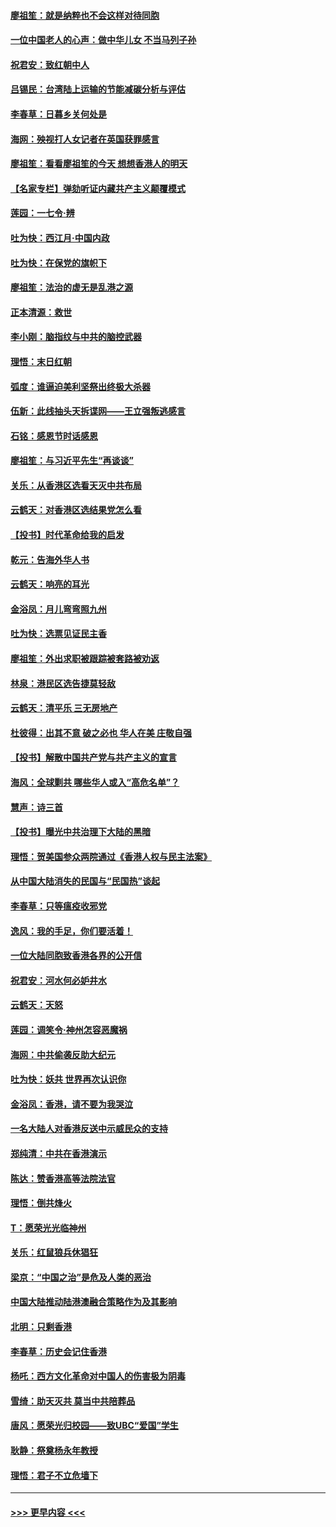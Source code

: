 #### [廖祖笙：就是纳粹也不会这样对待同胞](../pages/nsc993/n11697658.md?t=12040401) 
#### [一位中国老人的心声：做中华儿女 不当马列子孙](../pages/nsc993/n11697525.md?t=12040401) 
#### [祝君安：致红朝中人](../pages/nsc993/n11697518.md?t=12040401) 
#### [吕锡民：台湾陆上运输的节能减碳分析与评估](../pages/nsc993/n11694983.md?t=12040401) 
#### [李春草：日暮乡关何处是](../pages/nsc993/n11694805.md?t=12040401) 
#### [海网：殃视打人女记者在英国获罪感言](../pages/nsc993/n11693832.md?t=12040401) 
#### [廖祖笙：看看廖祖笙的今天 想想香港人的明天](../pages/nsc993/n11693707.md?t=12040401) 
#### [【名家专栏】弹劾听证内藏共产主义颠覆模式](../pages/nsc993/n11693563.md?t=12040401) 
#### [莲园：一七令‧辨](../pages/nsc993/n11692558.md?t=12040401) 
#### [吐为快：西江月·中国内政](../pages/nsc993/n11692071.md?t=12040401) 
#### [吐为快：在保党的旗帜下](../pages/nsc993/n11691188.md?t=12040401) 
#### [廖祖笙：法治的虚无是乱港之源](../pages/nsc993/n11690605.md?t=12040401) 
#### [正本清源：救世](../pages/nsc993/n11689134.md?t=12040401) 
#### [李小刚：脑指纹与中共的脑控武器](../pages/nsc993/n11688900.md?t=12040401) 
#### [理悟：末日红朝](../pages/nsc993/n11688829.md?t=12040401) 
#### [弧度：谁逼迫美利坚祭出终极大杀器](../pages/nsc993/n11688735.md?t=12040401) 
#### [伍新：此线抽头天拆谍网——王立强叛逃感言](../pages/nsc993/n11687981.md?t=12040401) 
#### [石铭：感恩节时话感恩](../pages/nsc993/n11687568.md?t=12040401) 
#### [廖祖笙：与习近平先生“再谈谈”](../pages/nsc993/n11687005.md?t=12040401) 
#### [关乐：从香港区选看天灭中共布局](../pages/nsc993/n11686647.md?t=12040401) 
#### [云鹤天：对香港区选结果党怎么看](../pages/nsc993/n11686216.md?t=12040401) 
#### [【投书】时代革命给我的启发](../pages/nsc993/n11684287.md?t=12040401) 
#### [乾元：告海外华人书](../pages/nsc993/n11684044.md?t=12040401) 
#### [云鹤天：响亮的耳光](../pages/nsc993/n11684254.md?t=12040401) 
#### [金浴凤：月儿弯弯照九州](../pages/nsc993/n11684231.md?t=12040401) 
#### [吐为快：选票见证民主香](../pages/nsc993/n11684206.md?t=12040401) 
#### [廖祖笙：外出求职被跟踪被套路被劝返](../pages/nsc993/n11683874.md?t=12040401) 
#### [林泉：港民区选告捷莫轻敌](../pages/nsc993/n11683930.md?t=12040401) 
#### [云鹤天：清平乐 三无房地产](../pages/nsc993/n11681521.md?t=12040401) 
#### [杜彼得：出其不意 破之必也 华人在美 庄敬自强](../pages/nsc993/n11679554.md?t=12040401) 
#### [【投书】解散中国共产党与共产主义的宣言](../pages/nsc993/n11679177.md?t=12040401) 
#### [海风：全球剿共 哪些华人或入“高危名单”？](../pages/nsc993/n11678617.md?t=12040401) 
#### [慧声：诗三首](../pages/nsc993/n11678848.md?t=12040401) 
#### [【投书】曝光中共治理下大陆的黑暗](../pages/nsc993/n11678674.md?t=12040401) 
#### [理悟：贺美国参众两院通过《香港人权与民主法案》](../pages/nsc993/n11678104.md?t=12040401) 
#### [从中国大陆消失的民国与“民国热”谈起](../pages/nsc993/n11678075.md?t=12040401) 
#### [李春草：只等瘟疫收邪党](../pages/nsc993/n11677308.md?t=12040401) 
#### [逸风：我的手足，你们要活着！](../pages/nsc993/n11676352.md?t=12040401) 
#### [一位大陆同胞致香港各界的公开信](../pages/nsc993/n11675761.md?t=12040401) 
#### [祝君安：河水何必妒井水](../pages/nsc993/n11675746.md?t=12040401) 
#### [云鹤天：天怒](../pages/nsc993/n11675718.md?t=12040401) 
#### [莲园：调笑令‧神州怎容恶魔祸](../pages/nsc993/n11675648.md?t=12040401) 
#### [海网：中共偷袭反助大纪元](../pages/nsc993/n11673515.md?t=12040401) 
#### [吐为快：妖共 世界再次认识你](../pages/nsc993/n11673506.md?t=12040401) 
#### [金浴凤：香港，请不要为我哭泣](../pages/nsc993/n11673248.md?t=12040401) 
#### [一名大陆人对香港反送中示威民众的支持](../pages/nsc993/n11672615.md?t=12040401) 
#### [郑纯清：中共在香港演示](../pages/nsc993/n11670539.md?t=12040401) 
#### [陈达：赞香港高等法院法官](../pages/nsc993/n11669542.md?t=12040401) 
#### [理悟：倒共烽火](../pages/nsc993/n11668844.md?t=12040401) 
#### [T：愿荣光光临神州](../pages/nsc993/n11668421.md?t=12040401) 
#### [关乐：红鼠狼兵休猖狂](../pages/nsc993/n11668378.md?t=12040401) 
#### [梁京：“中国之治”是危及人类的恶治](../pages/nsc993/n11668328.md?t=12040401) 
#### [中国大陆推动陆港澳融合策略作为及其影响](../pages/nsc993/n11668157.md?t=12040401) 
#### [北明：只剩香港](../pages/nsc993/n11668002.md?t=12040401) 
#### [李春草：历史会记住香港](../pages/nsc993/n11667927.md?t=12040401) 
#### [杨吒：西方文化革命对中国人的伤害极为阴毒](../pages/nsc993/n11664521.md?t=12040401) 
#### [雪绮：助天灭共 莫当中共陪葬品](../pages/nsc993/n11662650.md?t=12040401) 
#### [唐风：愿荣光归校园——致UBC“爱国”学生](../pages/nsc993/n11662194.md?t=12040401) 
#### [耿静：祭奠杨永年教授](../pages/nsc993/n11662514.md?t=12040401) 
#### [理悟：君子不立危墙下](../pages/nsc993/n11662172.md?t=12040401) 

----
#### [ >>> 更早内容 <<< ](../indexes/nsc993-earlier.md)
